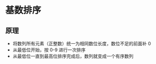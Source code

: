 # 基数排序

## 原理

* 将数列所有元素（正整数）统一为相同数位长度，数位不足的前面补 0
* 从最低位开始，按 0-9 进行一次排序
* 从最低位一直到最高位排序完成后，数列就变成一个有序数列

